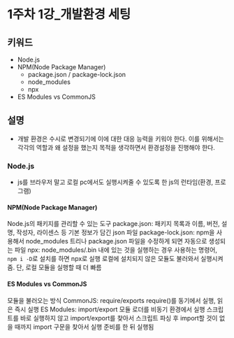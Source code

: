 # 1주차 1강_개발환경 세팅

## 키워드

- Node.js
- NPM(Node Package Manager)
  - package.json / package-lock.json
  - node_modules
  - npx
- ES Modules vs CommonJS

## 설명

- 개발 환경은 수시로 변경되기에 이에 대한 대응 능력을 키워야 한다. 이를 위해서는 각각의 역할과 왜 설정을 했는지 목적을 생각하면서 환경설정을 진행해야 한다.

### Node.js

- js를 브라우저 말고 로컬 pc에서도 실행시켜줄 수 있도록 한 js의 런타임(환경, 프로그램)

#### NPM(Node Package Manager)

Node.js의 패키지를 관리할 수 있는 도구
    package.json: 패키지 목록과 이름, 버전, 설명, 작성자, 라이센스 등 기본 정보가 담긴 json 파일
    package-lock.json: npm을 사용해서 node_modules 트리나 package.json 파일을 수정하게 되면 자동으로 생성되는 파일
    npx: node_modules/.bin 내에 있는 것을 실행하는 경우 사용하는 명령어, `npm i -D`로 설치를 하면 npx로 실행
로컬에 설치되지 않은 모듈도 불러와서 실행시켜 줌. 단, 로컬 모듈을 실행할 때 더 빠름

#### ES Modules vs CommonJS

모듈을 불러오는 방식
    CommonJS: require/exports
        require()를 동기에서 실행, 읽은 즉시 실행
    ES Modules: import/export
        모듈 로더를 비동기 환경에서 실행
        스크립트를 바로 실행하지 않고 import/export를 찾아서 스크립트 파싱 후 import할 것이 없을 때까지 import 구문을 찾아서 실행 준비를 한 뒤 실행됨
